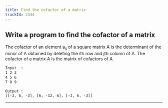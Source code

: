 ```yaml
---
title: Find the cofactor of a matrix
trackId: 2344
---
```


## Write a program to find the cofactor of a matrix

The cofactor of an element a<sub>ij</sub> of a square matrix A is the determinant of the minor of A obtained by deleting the ith row and jth column of A. The cofactor of a matrix A is the matrix of cofactors of A.

```txt
Input  :
1 2 3
4 5 6
7 8 9

Output :
[[-3, 6, -3], [6, -12, 6], [-3, 6, -3]]
```

---

